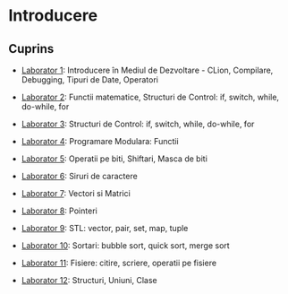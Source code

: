 # Introducere 

## Cuprins

- [Laborator 1](./lab1/README.md): Introducere în Mediul de Dezvoltare - CLion, Compilare, Debugging, Tipuri de Date, Operatori

- [Laborator 2](./lab2/README.md): Functii matematice, Structuri de Control: if, switch, while, do-while, for

- [Laborator 3](./lab3/README.md): Structuri de Control: if, switch, while, do-while, for

- [Laborator 4](./lab4/README.md): Programare Modulara: Functii

- [Laborator 5](./lab5/README.md): Operatii pe biti, Shiftari, Masca de biti

- [Laborator 6](./lab6/README.md): Siruri de caractere

- [Laborator 7](./lab7/README.md): Vectori si Matrici

- [Laborator 8](./lab8/README.md): Pointeri

- [Laborator 9](./lab9/README.md): STL: vector, pair, set, map, tuple

- [Laborator 10](./lab10/README.md): Sortari: bubble sort, quick sort, merge sort

- [Laborator 11](./lab11/README.md): Fisiere: citire, scriere, operatii pe fisiere

- [Laborator 12](./lab12/README.md): Structuri, Uniuni, Clase

[//]: # ()
[//]: # (- [Laborator 13]&#40;./lab13/README.md&#41;: Clase: getteri, setteri, constructori, destructori, supraincarcare operatori, protectie)

[//]: # ()
[//]: # (- [Laborator 14]&#40;./lab14/README.md&#41;: Recapitulare)
